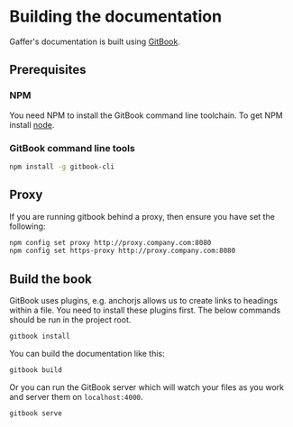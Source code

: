 # Building the documentation
Gaffer's documentation is built using [GitBook](https://www.gitbook.com). 

## Prerequisites
### NPM
You need NPM to install the GitBook command line toolchain. To get NPM install [node](https://nodejs.org/en/).

### GitBook command line tools

```bash
npm install -g gitbook-cli
```

## Proxy
If you are running gitbook behind a proxy, then ensure you have set the following:

```bash
npm config set proxy http://proxy.company.com:8080
npm config set https-proxy http://proxy.company.com:8080
```

## Build the book
GitBook uses plugins, e.g. anchorjs allows us to create links to headings within a file. You need to install these plugins first. The below commands should be run in the project root.

```bash
gitbook install
```

You can build the documentation like this:

```bash
gitbook build
```

Or you can run the GitBook server which will watch your files as you work and server them on `localhost:4000`.

```bash
gitbook serve
